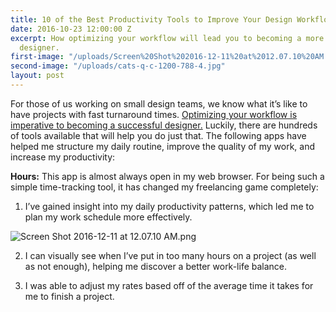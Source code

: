 ```yaml
---
title: 10 of the Best Productivity Tools to Improve Your Design Workflow
date: 2016-10-23 12:00:00 Z
excerpt: How optimizing your workflow will lead you to becoming a more successful
  designer.
first-image: "/uploads/Screen%20Shot%202016-12-11%20at%2012.07.10%20AM.png"
second-image: "/uploads/cats-q-c-1200-788-4.jpg"
layout: post
---
```


For those of us working on small design teams, we know what it’s like to have projects with fast turnaround times. [Optimizing your workflow is imperative to becoming a successful designer.](http://ctt.ec/0H0Qm) <i class="fa fa-twitter" aria-hidden="true"></i>  Luckily, there are hundreds of tools available that will help you do just that. The following apps have helped me structure my daily routine, improve the quality of my work, and increase my productivity:

__**Hours:**__  This app is almost always open in my web browser. For being such a simple time-tracking tool, it has changed my freelancing game completely:

1. I’ve gained insight into my daily productivity patterns, which led me to plan my work schedule more effectively.

![Screen Shot 2016-12-11 at 12.07.10 AM.png](/uploads/Screen%20Shot%202016-12-11%20at%2012.07.10%20AM.png)

2. I can visually see when I’ve put in too many hours on a project (as well as not enough), helping me discover a better work-life balance.

3. I was able to adjust my rates based off of the average time it takes for me to finish a project.